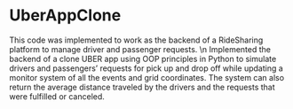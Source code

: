 # UberAppClone
This code was implemented to work as the backend of a RideSharing platform to manage driver and passenger requests. \n
Implemented the backend of a clone UBER app using OOP principles in Python to simulate drivers and passengers’ requests for pick up and drop off while updating a monitor system of all the events and grid coordinates.
The system can also return the average distance traveled by the drivers and the requests that were fulfilled or canceled.
